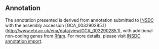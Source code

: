 
Annotation
----------

The annotation presented is derived from annotation submitted to
[INSDC](http://www.insdc.org) with the assembly accession [GCA\_003290285.1]
(http://www.ebi.ac.uk/ena/data/view/GCA_003290285.1),
with additional non-coding genes from
[Rfam](http://rfam.xfam.org/). For more details, please visit [INSDC
annotation import](http://ensemblgenomes.org/info/data/insdc_annotation).
